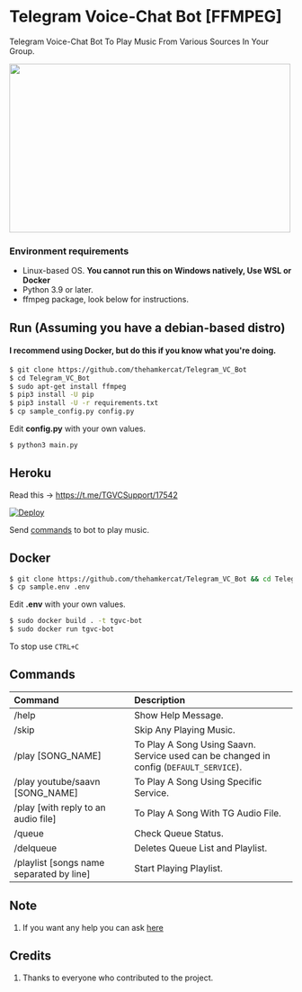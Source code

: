 # Telegram Voice-Chat Bot [FFMPEG]

Telegram Voice-Chat Bot To Play Music From Various Sources In Your Group.

<img src="https://dl.hamker.in/files/8sug65vr.png" width="500" height="300">

### Environment requirements
- Linux-based OS. **You cannot run this on Windows natively, Use WSL or 
  Docker**
- Python 3.9 or later.
- ffmpeg package, look below for instructions.


## Run (Assuming you have a debian-based distro)

#### I recommend using Docker, but do this if you know what you're doing.
```sh
$ git clone https://github.com/thehamkercat/Telegram_VC_Bot
$ cd Telegram_VC_Bot
$ sudo apt-get install ffmpeg
$ pip3 install -U pip
$ pip3 install -U -r requirements.txt
$ cp sample_config.py config.py
```
Edit **config.py** with your own values.

```sh
$ python3 main.py
```

## Heroku

Read this -> https://t.me/TGVCSupport/17542

[![Deploy](https://www.herokucdn.com/deploy/button.svg)](https://heroku.com/deploy?template=https://github.com/Argoyanipablo/LORES)


Send [commands](https://github.com/thehamkercat/Telegram_VC_Bot/blob/master/README.md#commands) to bot to 
play music.


## Docker

```sh
$ git clone https://github.com/thehamkercat/Telegram_VC_Bot && cd Telegram_VC_Bot
$ cp sample.env .env
```
Edit **.env** with your own values.

```sh
$ sudo docker build . -t tgvc-bot
$ sudo docker run tgvc-bot
```
To stop use `CTRL+C`


## Commands
Command | Description
:--- | :---
/help | Show Help Message.
/skip | Skip Any Playing Music.
/play [SONG_NAME] | To Play A Song Using Saavn.<br>Service used can be changed in config (`DEFAULT_SERVICE`).
/play youtube/saavn [SONG_NAME] | To Play A Song Using Specific Service.
/play [with reply to an audio file] | To Play A Song With TG Audio File.
/queue | Check Queue Status.
/delqueue | Deletes Queue List and Playlist.
/playlist [songs name separated by line] | Start Playing Playlist.


## Note

1. If you want any help you can ask [here](https://t.me/tgvcsupport)

## Credits

1. Thanks to everyone who contributed to the project.
